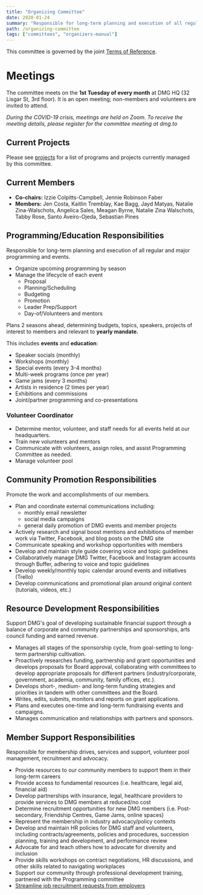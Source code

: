 ```yaml
---
title: "Organizing Committee"
date: 2020-01-24
summary: "Responsible for long-term planning and execution of all regular and major programming, events and fundraising."
path: /organizing-committee
tags: ["committees", "organizers-manual"]
---
```


This committee is governed by the joint [Terms of Reference](/manual/joint-terms-of-reference).

# Meetings

The committee meets on the **1st Tuesday of every month** at DMG HQ (32 Lisgar St, 3rd floor). It is an open meeting; non-members and volunteers are invited to attend.

_During the COVID-19 crisis, meetings are held on Zoom. To receive the meeting details, please register for the committee meeting at dmg.to_

## Current Projects

Please see [projects](/projects) for a list of programs and projects currently managed by this committee.

## Current Members

- **Co-chairs:** Izzie Colpitts-Campbell, Jennie Robinson Faber
- **Members:** Jen Costa, Kaitlin Tremblay, Kae Bagg, Jayd Matyas, Natalie Zina-Walschots, Angelica Sales, Meagan Byrne, Natalie Zina Walschots, Tabby Rose, Santo Aveiro-Ojeda, Sebastian Pines

## Programming/Education Responsibilities

Responsible for long-term planning and execution of all regular and major programming and events.

- Organize upcoming programming by season
- Manage the lifecycle of each event
  - Proposal
  - Planning/Scheduling
  - Budgeting
  - Promotion
  - Leader Prep/Support
  - Day-of/Volunteers and mentors

Plans 2 seasons ahead, determining budgets, topics, speakers, projects of interest to members and relevant to **yearly mandate.**

This includes **events** and **education**:

- Speaker socials (monthly)
- Workshops (monthly)
- Special events (every 3-4 months)
- Multi-week programs (once per year)
- Game jams (every 3 months)
- Artists in residence (2 times per year)
- Exhibitions and commissions
- Joint/partner programming and co-presentations

### Volunteer Coordinator

- Determine mentor, volunteer, and staff needs for all events held at our
  headquarters.
- Train new volunteers and mentors
- Communicate with volunteers, assign roles, and assist Programming Committee as needed.
- Manage volunteer pool

## Community Promotion Responsibilities

Promote the work and accomplishments of our members.

- Plan and coordinate external communications including:
  - monthly email newsletter
  - social media campaigns
  - general daily promotion of DMG events and member projects
- Actively research and signal boost mentions and exhibitions of member work via Twitter, Facebook, and blog posts on the DMG site
- Communicate speaking and workshop opportunities with members
- Develop and maintain style guide covering voice and topic guidelines
- Collaboratively manage DMG Twitter, Facebook and Instagram accounts through
  Buffer, adhering to voice and topic guidelines
- Develop weekly/monthly topic calendar around events and initiatives (Trello)
- Develop communications and promotional plan around
  original content (tutorials, videos, etc.)

## Resource Development Responsibilities

Support DMG's goal of developing sustainable financial support through a balance of corporate and community partnerships and sponsorships, arts council funding and earned revenue.

- Manages all stages of the sponsorship cycle, from goal-setting to long-term partnership cultivation.
- Proactively researches funding, partnership and grant opportunities and develops proposals for Board approval, collaborating with committees to develop appropriate proposals for different partners (industry/corporate, government, academia, community, family offices, etc.).
- Develops short-, medium- and long-term funding strategies and priorities in tandem with other committees and the Board.
- Writes, edits, submits, monitors and reports on grant applications.
- Plans and executes one-time and long-term fundraising events and campaigns.
- Manages communication and relationships with partners and sponsors.

## Member Support Responsibilities

Responsible for membership drives, services and support, volunteer pool management, recruitment and advocacy.

- Provide resources to our community members to support them in their long-term careers
- Provide access to fundamental resources (i.e. healthcare, legal aid, financial aid)
- Develop partnerships with insurance, legal, healthcare providers to provide services to DMG members at reduced/no cost
- Determine recruitment opportunities for new DMG members (i.e. Post-secondary, Friendship Centres, Game Jams, online spaces)
- Represent the membership in industry advocacy/policy contexts
- Develop and maintain HR policies for DMG staff and volunteers, including contracts/agreements, policies and procedures, succession planning, training and development, and performance review
- Advocate for and teach others how to advocate for diversity and inclusion
- Provide skills workshops on contract negotiations, HR discussions, and other skills related to navigating workplaces
- Support our community through professional development training, partnered with the Programming committee
- [Streamline job recruitment requests from employers](https://dmg.to/jobs/)
